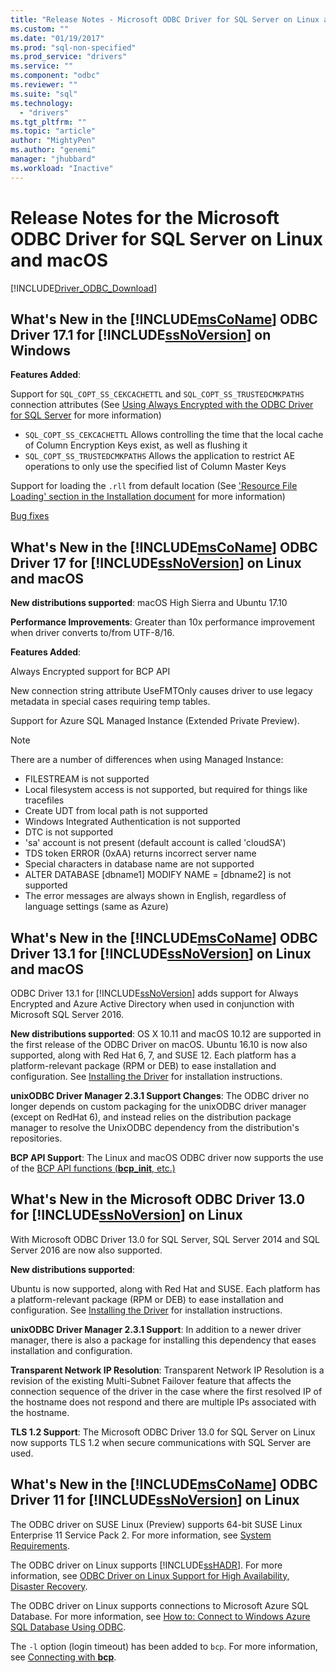 ```yaml
---
title: "Release Notes - Microsoft ODBC Driver for SQL Server on Linux and macOS | Microsoft Docs"
ms.custom: ""
ms.date: "01/19/2017"
ms.prod: "sql-non-specified"
ms.prod_service: "drivers"
ms.service: ""
ms.component: "odbc"
ms.reviewer: ""
ms.suite: "sql"
ms.technology:
  - "drivers"
ms.tgt_pltfrm: ""
ms.topic: "article"
author: "MightyPen"
ms.author: "genemi"
manager: "jhubbard"
ms.workload: "Inactive"
---
```

# Release Notes for the Microsoft ODBC Driver for SQL Server on Linux and macOS
[!INCLUDE[Driver_ODBC_Download](../../../includes/driver_odbc_download.md)]

## What's New in the [!INCLUDE[msCoName](../../../includes/msconame_md.md)] ODBC Driver 17.1 for [!INCLUDE[ssNoVersion](../../../includes/ssnoversion_md.md)] on Windows

**Features Added**:

Support for `SQL_COPT_SS_CEKCACHETTL` and `SQL_COPT_SS_TRUSTEDCMKPATHS` connection attributes (See [Using Always Encrypted with the ODBC Driver for SQL Server](../using-always-encrypted-with-the-odbc-driver.md) for more information)
- `SQL_COPT_SS_CEKCACHETTL` Allows controlling the time that the local cache of Column Encryption Keys exist, as well as flushing it
- `SQL_COPT_SS_TRUSTEDCMKPATHS` Allows the application to restrict AE operations to only use the specified list of Column Master Keys



Support for loading the `.rll` from default location (See ['Resource File Loading' section in the Installation document](installing-the-microsoft-odbc-driver-for-sql-server.md#resource-file-loading) for more information)

[Bug fixes](../bug-fixes.md)



## What's New in the [!INCLUDE[msCoName](../../../includes/msconame_md.md)] ODBC Driver 17 for [!INCLUDE[ssNoVersion](../../../includes/ssnoversion_md.md)] on Linux and macOS

**New distributions supported**:
macOS High Sierra and Ubuntu 17.10 

**Performance Improvements**:
Greater than 10x performance improvement when driver converts to/from UTF-8/16.

**Features Added**:

Always Encrypted support for BCP API

New connection string attribute UseFMTOnly causes driver to use legacy metadata in special cases requiring temp tables.

Support for Azure SQL Managed Instance (Extended Private Preview). 
> [!NOTE]
> There are a number of differences when using Managed Instance:
> -   FILESTREAM is not supported 
> -   Local filesystem access is not supported, but required for things like tracefiles 
> -   Create UDT from local path is not supported 
> -   Windows Integrated Authentication is not supported 
> -   DTC is not supported 
> -   'sa' account is not present (default account is called 'cloudSA')
> -   TDS token ERROR (0xAA) returns incorrect server name
> -   Special characters in database name are not supported 
> -   ALTER DATABASE [dbname1] MODIFY NAME = [dbname2] is not supported
> -   The error messages are always shown in English, regardless of language settings (same as Azure) 

## What's New in the [!INCLUDE[msCoName](../../../includes/msconame_md.md)] ODBC Driver 13.1 for [!INCLUDE[ssNoVersion](../../../includes/ssnoversion_md.md)] on Linux and macOS  

ODBC Driver 13.1 for [!INCLUDE[ssNoVersion](../../../includes/ssnoversion_md.md)] adds support for Always Encrypted and Azure Active Directory when used in conjunction with Microsoft SQL Server 2016.

**New distributions supported**:
OS X 10.11 and macOS 10.12 are supported in the first release of the ODBC Driver on macOS. Ubuntu 16.10 is now also supported, along with Red Hat 6, 7, and SUSE 12. Each platform has a platform-relevant package (RPM or DEB) to ease installation and configuration.  See [Installing the Driver](../../../connect/odbc/linux-mac/installing-the-microsoft-odbc-driver-for-sql-server.md) for installation instructions.

**unixODBC Driver Manager 2.3.1 Support Changes**: The ODBC driver no longer depends on custom packaging for the unixODBC driver manager (except on RedHat 6), and instead relies on the distribution package manager to resolve the UnixODBC dependency from the distribution's repositories.

**BCP API Support**: The Linux and macOS ODBC driver now supports the use of the [BCP API functions (**bcp_init**, etc.)](../../../relational-databases/native-client-odbc-extensions-bulk-copy-functions/sql-server-driver-extensions-bulk-copy-functions.md)

## What's New in the Microsoft ODBC Driver 13.0 for [!INCLUDE[ssNoVersion](../../../includes/ssnoversion_md.md)] on Linux  
With Microsoft ODBC Driver 13.0 for SQL Server, SQL Server 2014 and SQL Server 2016 are now also supported.  

**New distributions supported**:

Ubuntu is now supported, along with Red Hat and SUSE. Each platform has a platform-relevant package (RPM or DEB) to ease installation and configuration.  See [Installing the Driver](../../../connect/odbc/linux-mac/installing-the-microsoft-odbc-driver-for-sql-server.md) for installation instructions.

**unixODBC Driver Manager 2.3.1 Support**: In addition to a newer driver manager, there is also a package for installing this dependency that eases installation and configuration.  

**Transparent Network IP Resolution**: Transparent Network IP Resolution is a revision of the existing Multi-Subnet Failover feature that affects the connection sequence of the driver in the case where the first resolved IP of the hostname does not respond and there are multiple IPs associated with the hostname.

**TLS 1.2 Support**: The Microsoft ODBC Driver 13.0 for SQL Server on Linux now supports TLS 1.2 when secure communications with SQL Server are used.

## What's New in the [!INCLUDE[msCoName](../../../includes/msconame_md.md)] ODBC Driver 11 for [!INCLUDE[ssNoVersion](../../../includes/ssnoversion_md.md)] on Linux  
The ODBC driver on SUSE Linux (Preview) supports 64-bit SUSE Linux Enterprise 11 Service Pack 2. For more information, see [System Requirements](../../../connect/odbc/linux-mac/system-requirements.md).  

The ODBC driver on Linux supports [!INCLUDE[ssHADR](../../../includes/sshadr_md.md)]. For more information, see [ODBC Driver on Linux Support for High Availability, Disaster Recovery](../../../connect/odbc/linux-mac/odbc-driver-on-linux-support-for-high-availability-disaster-recovery.md).  

The ODBC driver on Linux supports connections to Microsoft Azure SQL Database. For more information, see [How to: Connect to Windows Azure SQL Database Using ODBC](http://msdn.microsoft.com/library/hh974312.aspx).  

The `-l` option (login timeout) has been added to `bcp`. For more information, see [Connecting with **bcp**](../../../connect/odbc/linux-mac/connecting-with-bcp.md).
